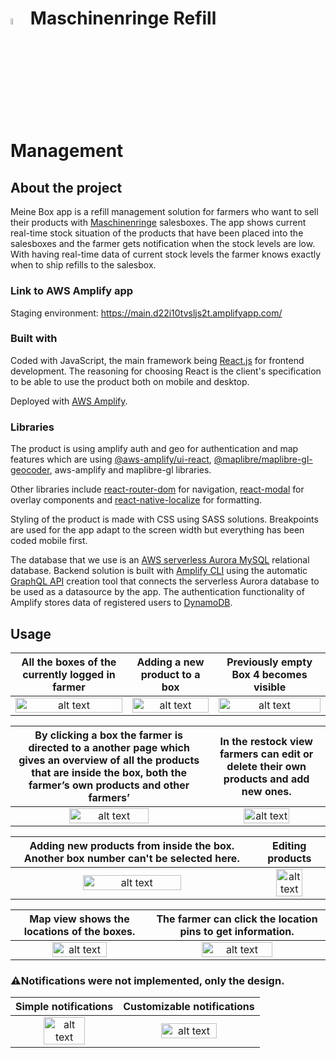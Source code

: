 # <img src="https://user-images.githubusercontent.com/70134583/149548858-1aaf6504-3d82-4180-9f85-bd7c01db84c0.png" alt="alt text" width="5%" height="5%"> Maschinenringe Refill Management

## About the project

Meine Box app is a refill management solution for farmers who want to sell their products with [Maschinenringe](https://www.maschinenring.de/) salesboxes. The app shows current real-time stock situation of the products that have been placed into the salesboxes and the farmer gets notification when the stock levels are low. With having real-time data of current stock levels the farmer knows exactly when to ship refills to the salesbox.

### Link to AWS Amplify app

Staging environment: https://main.d22i10tvsljs2t.amplifyapp.com/

### Built with

Coded with JavaScript, the main framework being [React.js](https://reactjs.org/) for frontend development. The reasoning for choosing React is the client's specification to be able to use the product both on mobile and desktop. 

Deployed with [AWS Amplify](https://aws.amazon.com/amplify/).

### Libraries

The product is using amplify auth and geo for authentication and map features which are using [@aws-amplify/ui-react](https://www.npmjs.com/package/@aws-amplify/ui-react), [@maplibre/maplibre-gl-geocoder](https://github.com/maplibre/maplibre-gl-geocoder), aws-amplify and maplibre-gl libraries. 

Other libraries include [react-router-dom](https://www.npmjs.com/package/react-router-dom) for navigation, [react-modal](https://www.npmjs.com/package/react-modal) for overlay components and [react-native-localize](https://www.npmjs.com/package/react-native-localize) for formatting.

Styling of the product is made with CSS using SASS solutions. Breakpoints are used for the app adapt to the screen width but everything has been coded mobile first. 

The database that we use is an [AWS serverless Aurora MySQL](https://aws.amazon.com/rds/aurora) relational database. Backend solution is built with [Amplify CLI](https://docs.amplify.aws/cli/) using the automatic [GraphQL API](https://aws.amazon.com/graphql/) creation tool that connects the serverless Aurora database to be used as a datasource by the app. The authentication functionality of Amplify stores data of registered users to [DynamoDB](https://aws.amazon.com/dynamodb/). 

## Usage

All the boxes of the currently logged in farmer   |    Adding a new product to a box                 |    Previously empty Box 4 becomes visible
:------------------------------------------------:|:------------------------------------------------:|:------------------------------------------------:
<img src="https://user-images.githubusercontent.com/70134583/149537931-7005b0b2-a317-4cc4-bc7e-c007c6b4ae0f.jpg" alt="alt text" width="100%" height="100%"> | <img src="https://user-images.githubusercontent.com/70134583/149537974-42783e8c-0a50-4708-af94-1504c8814642.jpg" alt="alt text" width="100%" height="100%"> | <img src="https://user-images.githubusercontent.com/70134583/149537947-305e588b-6dae-4b76-a470-5e28594817ab.jpg" alt="alt text" width="100%" height="100%">

By clicking a box the farmer is directed to a another page which gives an overview of all the products that are inside the box, both the farmer’s own products and other farmers’                              |    In the restock view farmers can edit or delete their own products and add new ones. 
:-------------------------------------------------------:|:-------------------------------------------------------:
<img src="https://user-images.githubusercontent.com/70134583/149538007-191b6496-00a0-4aa0-aac2-2b7be663a622.jpg" alt="alt text" width="65%" height="65%"> | <img src="https://user-images.githubusercontent.com/70134583/149538171-1fe72769-4463-4d6e-be35-dff1a29a680f.jpg" alt="alt text" width="65%" height="65%">

Adding new products from inside the box. Another box number can't be selected here.          |    Editing products                                     
:-------------------------------------------------------------------------------------------:|:-------------------------------------------------------:
<img src="https://user-images.githubusercontent.com/70134583/149537991-3b0f6bd5-091d-488a-8e2a-e8124cec3114.jpg" alt="alt text" width="65%" height="65%"> | <img src="https://user-images.githubusercontent.com/70134583/149538026-07fbecfb-d070-4bba-b226-8e539059abb1.jpg" alt="alt text" width="65%" height="65%">

Map view shows the locations of the boxes.               |    The farmer can click the location pins to get information.                                    
:-------------------------------------------------------:|:-------------------------------------------------------:
<img src="https://user-images.githubusercontent.com/70134583/149538081-0ae6d8cd-0699-442a-84b1-5434febb3742.jpg" alt="alt text" width="65%" height="65%"> | <img src="https://user-images.githubusercontent.com/70134583/149538093-5348b6b7-a3fa-401f-bf53-a7d397e29e9e.jpg" alt="alt text" width="65%" height="65%">

### :warning:Notifications were not implemented, only the design.

Simple notifications                                     |    Customizable notifications                                     
:-------------------------------------------------------:|:-------------------------------------------------------:
<img src="https://user-images.githubusercontent.com/70134583/149538130-0a5447dd-1ef2-4d78-831d-d2d2d79d8596.jpg" alt="alt text" width="65%" height="65%"> | <img src="https://user-images.githubusercontent.com/70134583/149538117-94bbec18-dc2c-440d-86e0-21e2d5a16b0e.jpg" alt="alt text" width="65%" height="65%">

